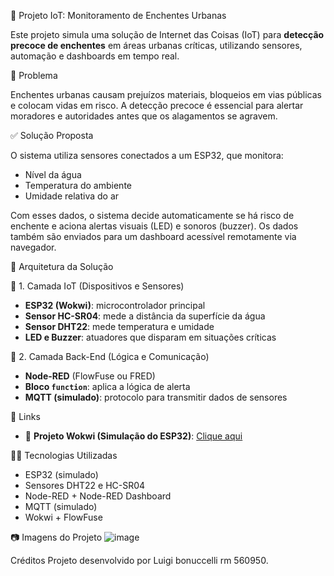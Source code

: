 
🌊 Projeto IoT: Monitoramento de Enchentes Urbanas

Este projeto simula uma solução de Internet das Coisas (IoT) para **detecção precoce de enchentes** em áreas urbanas críticas, utilizando sensores, automação e dashboards em tempo real.

🎯 Problema

Enchentes urbanas causam prejuízos materiais, bloqueios em vias públicas e colocam vidas em risco. A detecção precoce é essencial para alertar moradores e autoridades antes que os alagamentos se agravem.

✅ Solução Proposta

O sistema utiliza sensores conectados a um ESP32, que monitora:

- Nível da água
- Temperatura do ambiente
- Umidade relativa do ar

Com esses dados, o sistema decide automaticamente se há risco de enchente e aciona alertas visuais (LED) e sonoros (buzzer). Os dados também são enviados para um dashboard acessível remotamente via navegador.

🧱 Arquitetura da Solução

📡 1. Camada IoT (Dispositivos e Sensores)

- **ESP32 (Wokwi)**: microcontrolador principal
- **Sensor HC-SR04**: mede a distância da superfície da água
- **Sensor DHT22**: mede temperatura e umidade
- **LED e Buzzer**: atuadores que disparam em situações críticas

🔁 2. Camada Back-End (Lógica e Comunicação)

- **Node-RED** (FlowFuse ou FRED)
- **Bloco `function`**: aplica a lógica de alerta
- **MQTT (simulado)**: protocolo para transmitir dados de sensores

🔗 Links

- 🔧 **Projeto Wokwi (Simulação do ESP32)**: [Clique aqui](https://wokwi.com/projects/432983265256290305)

👨‍💻 Tecnologias Utilizadas

- ESP32 (simulado)
- Sensores DHT22 e HC-SR04
- Node-RED + Node-RED Dashboard
- MQTT (simulado)
- Wokwi + FlowFuse

📷 Imagens do Projeto
![image](https://github.com/user-attachments/assets/59eed21c-92d4-44a5-a525-b8bfa6a437e7)



Créditos
Projeto desenvolvido por Luigi bonuccelli rm 560950.

